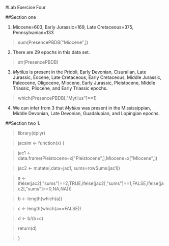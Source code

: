#Lab Exercise Four

##Section one
1. Miocene=603, Early Jurassic=169, Late Cretaceous=375, Pennsylvanian=133
  > sum(PresencePBDB["Miocene",])

2. There are 29 epochs in this data set. 
  > str(PresencePBDB)

3. *Mytilus* is present in the Pridoli, Early Devonian, Cisuralian, Late Jurassic, Eocene, Late Cretaceous, Early Cretaceous, Middle Jurassic, Paleocene, Oligocene, Miocene, Early Jurassic, Pleistocene, Middle Triassic, Pliocene, and Early Triassic epochs. 
  > which(PresencePBDB[,"Mytilus"]==1)

4. We can infer from 3 that *Mytilus* was present in the Mississippian, Middle Devonian, Late Devonian, Guadalupian, and Lopingian epochs.

##Section two
1. 
  > library(dplyr)

  > jacsim <- function(x) {

  > jac1 <- data.frame(Pleistocene=x["Pleistocene",],Miocene=x["Miocene",])
  
  > jac2 <- mutate(.data=jac1, sums=rowSums(jac1))
  
  > a <- ifelse(jac2[,"sums"]==2,TRUE,ifelse(jac2[,"sums"]==1,FALSE,ifelse(jac2[,"sums"]==0,NA,NA)))
  
  > b <- length(which(a))
  
  > c <- length(which(a==FALSE))
  
  > d <- b/(b+c)
  
  > return(d)
  
  > }
  
  
  
